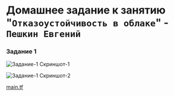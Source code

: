 # Домашнее задание к занятию "`Отказоустойчивость в облаке`" - `Пешкин Евгений`


### Задание 1

![Задание-1 Скриншот-1](https://github.com/SoReX48/4.md/blob/main/Отказоустойчивость_в_облаке/img/1.png)


![Задание-1 Скриншот-2](https://github.com/SoReX48/4.md/blob/main/Отказоустойчивость_в_облаке/img/2.png)


[main.tf](https://github.com/SoReX48/4.md/blob/main/Отказоустойчивость_в_облаке/main.tf)


